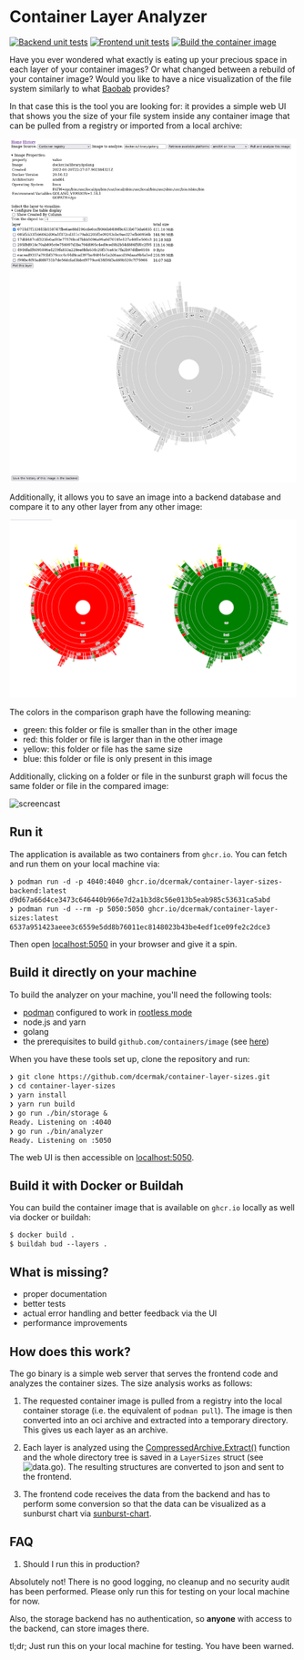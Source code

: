 # Container Layer Analyzer

[![Backend unit tests](https://github.com/dcermak/container-layer-sizes/actions/workflows/backend.yml/badge.svg)](https://github.com/dcermak/container-layer-sizes/actions/workflows/backend.yml)
[![Frontend unit tests](https://github.com/dcermak/container-layer-sizes/actions/workflows/frontend.yml/badge.svg)](https://github.com/dcermak/container-layer-sizes/actions/workflows/frontend.yml)
[![Build the container image](https://github.com/dcermak/container-layer-sizes/actions/workflows/container.yml/badge.svg)](https://github.com/dcermak/container-layer-sizes/actions/workflows/container.yml)

Have you ever wondered what exactly is eating up your precious space in each
layer of your container images? Or what changed between a rebuild of your
container image? Would you like to have a nice visualization of the file system
similarly to what [Baobab](https://wiki.gnome.org/Apps/DiskUsageAnalyzer)
provides?

In that case this is the tool you are looking for: it provides a simple web UI
that shows you the size of your file system inside any container image that can
be pulled from a registry or imported from a local archive:

![single_image](single_image.png)

Additionally, it allows you to save an image into a backend database and compare
it to any other layer from any other image:

![image_comparison](image_comparison.png)

The colors in the comparison graph have the following meaning:
- green: this folder or file is smaller than in the other image
- red: this folder or file is larger than in the other image
- yellow: this folder or file has the same size
- blue: this folder or file is only present in this image

Additionally, clicking on a folder or file in the sunburst graph will focus the
same folder or file in the compared image:

![screencast](container_analyzer_demo_comparison.gif)

## Run it

The application is available as two containers from `ghcr.io`. You can fetch and
run them on your local machine via:

```ShellSession
❯ podman run -d -p 4040:4040 ghcr.io/dcermak/container-layer-sizes-backend:latest
d9d67a66d4ce3473c646440b966e7d2a1b3d8c56e013b5eab985c53631ca5abd
❯ podman run -d --rm -p 5050:5050 ghcr.io/dcermak/container-layer-sizes:latest
6537a951423aeee3c6559e5dd8b76011ec8148023b43be4edf1ce09fe2c2dce3
```

Then open [localhost:5050](http://localhost:5050/) in your browser and give it a
spin.


## Build it directly on your machine

To build the analyzer on your machine, you'll need the following tools:

- [podman](https://podman.io/) configured to work in [rootless mode](https://github.com/containers/podman/blob/main/docs/tutorials/rootless_tutorial.md)
- node.js and yarn
- golang
- the prerequisites to build `github.com/containers/image` (see
  [here](https://github.com/containers/image#building))


When you have these tools set up, clone the repository and run:
```ShellSession
❯ git clone https://github.com/dcermak/container-layer-sizes.git
❯ cd container-layer-sizes
❯ yarn install
❯ yarn run build
❯ go run ./bin/storage &
Ready. Listening on :4040
❯ go run ./bin/analyzer
Ready. Listening on :5050
```

The web UI is then accessible on [localhost:5050](http://localhost:5050/).


## Build it with Docker or Buildah

You can build the container image that is available on `ghcr.io` locally as well
via docker or buildah:
```ShellSession
$ docker build .
$ buildah bud --layers .
```


## What is missing?

- proper documentation
- better tests
- actual error handling and better feedback via the UI
- performance improvements


## How does this work?

The go binary is a simple web server that serves the frontend code and analyzes
the container sizes. The size analysis works as follows:

1. The requested container image is pulled from a registry into the local
   container storage (i.e. the equivalent of `podman pull`). The image is then
   converted into an oci archive and extracted into a temporary directory. This
   gives us each layer as an archive.

2. Each layer is analyzed using the
   [CompressedArchive.Extract()](https://pkg.go.dev/github.com/mholt/archiver/v4#CompressedArchive.Extract)
   function and the whole directory tree is saved in a `LayerSizes` struct (see
   ![`data.go`](pkg/data.go)). The resulting structures are converted to json
   and sent to the frontend.

3. The frontend code receives the data from the backend and has to perform some
   conversion so that the data can be visualized as a sunburst chart via
   [sunburst-chart](https://github.com/vasturiano/sunburst-chart).


## FAQ

1. Should I run this in production?

Absolutely not! There is no good logging, no cleanup and no security audit has
been performed. Please only run this for testing on your local machine for now.

Also, the storage backend has no authentication, so **anyone** with access to
the backend, can store images there.

tl;dr; Just run this on your local machine for testing. You have been warned.
